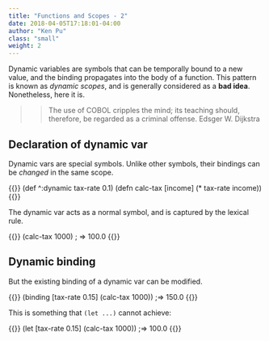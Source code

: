 ```yaml
---
title: "Functions and Scopes - 2"
date: 2018-04-05T17:18:01-04:00
author: "Ken Pu"
class: "small"
weight: 2
---
```


Dynamic variables are symbols that can be temporally
bound to a new value, and the binding propagates into
the body of a function.  This pattern is known as
_dynamic scopes_, and is generally considered as a
**bad idea**.  Nonetheless, here it is.

<!--more-->

>> The use of COBOL cripples the mind; its teaching should,
>> therefore, be regarded as a criminal offense.
>> <author>Edsger W. Dijkstra</author>

## Declaration of dynamic var

Dynamic vars are special symbols.  Unlike other symbols,
their bindings can be *changed* in the same scope.

{{<highlight clojure>}}
(def ^:dynamic tax-rate 0.1)
(defn calc-tax [income] (* tax-rate income))
{{</highlight>}}

The dynamic var acts as a normal symbol,
and is captured by the lexical rule.

{{<highlight clojure>}}
(calc-tax 1000) ; => 100.0
{{</highlight>}}

## Dynamic binding

But the existing binding of a dynamic var can be modified.

{{<highlight clojure>}}
(binding [tax-rate 0.15]
  (calc-tax 1000)) ;=> 150.0
{{</highlight>}}

This is something that `(let ...)` cannot achieve:

{{<highlight clojure>}}
(let [tax-rate 0.15]
  (calc-tax 1000)) ;=> 100.0
{{</highlight>}}


